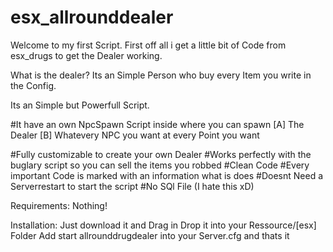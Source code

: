 # esx_allrounddealer

Welcome to my first Script.
First off all i get a little bit of Code from esx_drugs to get the Dealer working.

What is the dealer?
Its an Simple Person who buy every Item you write in the Config.

Its an Simple but Powerfull Script.

#It have an own NpcSpawn Script inside where you can spawn 
[A] The Dealer
[B] Whatevery NPC you want at every Point you want

#Fully customizable to create your own Dealer
#Works perfectly with the buglary script so you can sell the items you robbed
#Clean Code
#Every important Code is marked with an information what is does
#Doesnt Need a Serverrestart to start the script
#No SQl File (I hate this xD)

Requirements:
Nothing!

Installation:
Just download it and Drag in Drop it into your Ressource/[esx] Folder
Add start allrounddrugdealer into your Server.cfg and thats it


